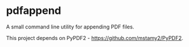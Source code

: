 # pdfappend
A small command line utility for appending PDF files. 

This project depends on PyPDF2 - https://github.com/mstamy2/PyPDF2. 
